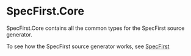 # SpecFirst.Core
SpecFirst.Core contains all the common types for the SpecFirst source generator.

To see how the SpecFirst source generator works, see [SpecFirst](https://github.com/yinghuaxuan/SpecFirst)
